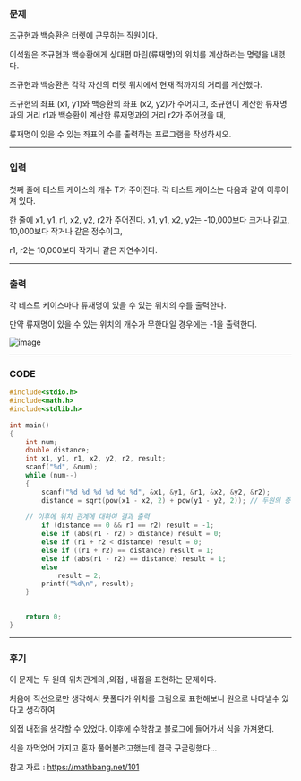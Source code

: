 ### 문제

조규현과 백승환은 터렛에 근무하는 직원이다. 

이석원은 조규현과 백승환에게 상대편 마린(류재명)의 위치를 계산하라는 명령을 내렸다. 

조규현과 백승환은 각각 자신의 터렛 위치에서 현재 적까지의 거리를 계산했다.

조규현의 좌표 (x1, y1)와 백승환의 좌표 (x2, y2)가 주어지고, 조규현이 계산한 류재명과의 거리 r1과 백승환이 계산한 류재명과의 거리 r2가 주어졌을 때,

류재명이 있을 수 있는 좌표의 수를 출력하는 프로그램을 작성하시오.

---------------------------------
### 입력

첫째 줄에 테스트 케이스의 개수 T가 주어진다. 각 테스트 케이스는 다음과 같이 이루어져 있다.

한 줄에 x1, y1, r1, x2, y2, r2가 주어진다. x1, y1, x2, y2는 -10,000보다 크거나 같고, 10,000보다 작거나 같은 정수이고,

r1, r2는 10,000보다 작거나 같은 자연수이다.

--------------------------------
### 출력

각 테스트 케이스마다 류재명이 있을 수 있는 위치의 수를 출력한다. 

만약 류재명이 있을 수 있는 위치의 개수가 무한대일 경우에는 -1을 출력한다.

![image](https://user-images.githubusercontent.com/71219602/172008162-5d748cab-289d-4a15-bb86-0592e6f31877.png)

---------------------------------------
### CODE
```C
#include<stdio.h>
#include<math.h>
#include<stdlib.h>

int main()
{
	int num;
	double distance;
	int x1, y1, r1, x2, y2, r2, result;
	scanf("%d", &num);
	while (num--)
	{
		scanf("%d %d %d %d %d %d", &x1, &y1, &r1, &x2, &y2, &r2);
		distance = sqrt(pow(x1 - x2, 2) + pow(y1 - y2, 2)); // 두원의 중심사이의 거리를 구하기
    
    // 이후에 위치 관계에 대하여 결과 출력
		if (distance == 0 && r1 == r2) result = -1;
		else if (abs(r1 - r2) > distance) result = 0;
		else if (r1 + r2 < distance) result = 0;
		else if ((r1 + r2) == distance) result = 1;
		else if (abs(r1 - r2) == distance) result = 1;
		else
			result = 2;
		printf("%d\n", result);
	}

	
	return 0;
}
```
------------------------------------
### 후기

이 문제는 두 원의 위치관계의 ,외접 , 내접을 표현하는 문제이다.

처음에 직선으로만 생각해서 못풀다가 위치를 그림으로 표현해보니 원으로 나타낼수 있다고 생각하여

외접 내접을 생각할 수 있었다. 이후에 수학참고 블로그에 들어가서 식을 가져왔다.

식을 까먹었어 가지고 혼자 풀어볼려고했는데 결국 구글링했다...

참고 자료 : https://mathbang.net/101
